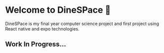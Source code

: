 # Welcome to DineSPace 👋

DineSPace is my final year computer science project and first project using React native and expo technologies.

## Work In Progress...